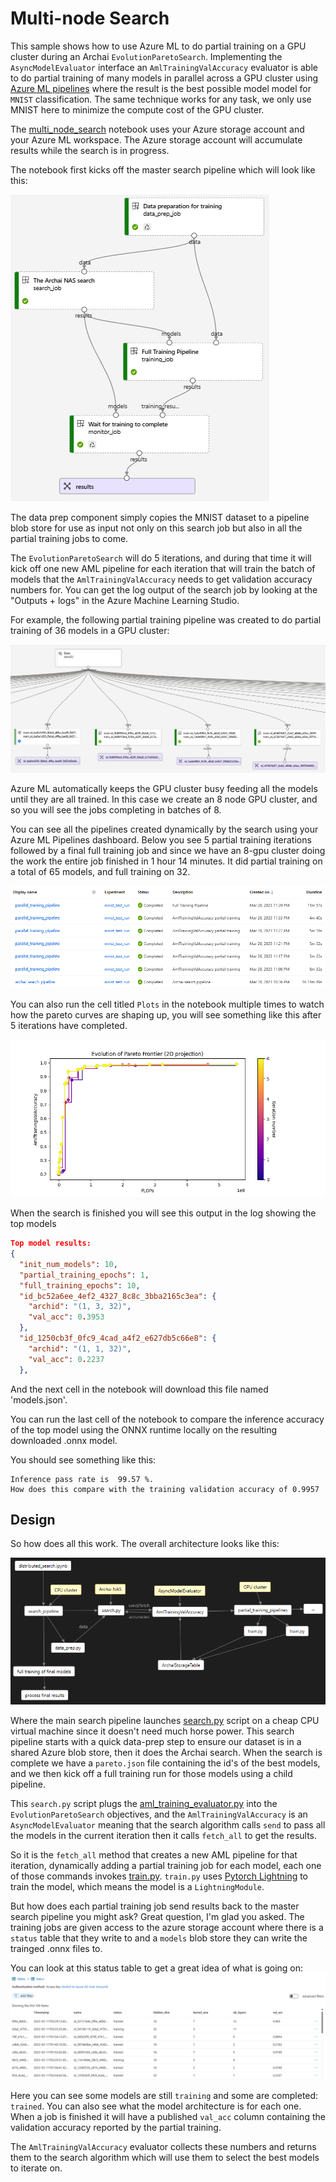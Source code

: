 # Multi-node Search

This sample shows how to use Azure ML to do partial training on a GPU cluster during an Archai
`EvolutionParetoSearch`.  Implementing the `AsyncModelEvaluator` interface an
`AmlTrainingValAccuracy` evaluator is able to do partial training of many models in parallel across
a GPU cluster using [Azure ML
pipelines](https://learn.microsoft.com/en-us/azure/machine-learning/tutorial-pipeline-python-sdk)
where the result is the best possible model model for `MNIST` classification.  The same technique
works for any task, we only use MNIST here to minimize the compute cost of the GPU cluster.

The [multi_node_search](multi_node_search.ipynb) notebook uses your Azure storage account and your
Azure ML workspace.  The Azure storage account will accumulate results while the search is in
progress.

The notebook first kicks off the master search pipeline which will look like this:

![search](images/search_pipeline.png)

The data prep component simply copies the MNIST dataset to a pipeline blob store for use as input
not only on this search job but also in all the partial training jobs to come.

The `EvolutionParetoSearch` will do 5 iterations, and during that time it will kick off one new AML
pipeline for each iteration that will train the batch of models that the `AmlTrainingValAccuracy`
needs to get validation accuracy numbers for.  You can get the log output of the search job by
looking at the "Outputs + logs" in the Azure Machine Learning Studio.

For example, the following partial training pipeline was created to do partial training of 36 models in a GPU cluster:

![training.png](images/training.png)

Azure ML automatically keeps the GPU cluster busy feeding all the models until they are all trained.
In this case we create an 8 node GPU cluster, and so you will see the jobs completing in batches of 8.

You can see all the pipelines created dynamically by the search using your Azure ML Pipelines
dashboard. Below you see 5 partial training iterations followed by a final full training job and
since we have an 8-gpu cluster doing the work the entire job finished in 1 hour 14 minutes. It did
partial training on a total of 65 models, and full training on 32.

![dashboard](images/dashboard.png)

You can also run the cell titled `Plots` in the notebook multiple times to watch how the pareto curves are
shaping up, you will see something like this after 5 iterations have completed.

![pareto](images/epochs1.png)

When the search is finished you will see this output in the log showing the top models

```json
Top model results:
{
  "init_num_models": 10,
  "partial_training_epochs": 1,
  "full_training_epochs": 10,
  "id_bc52a6ee_4ef2_4327_8c8c_3bba2165c3ea": {
    "archid": "(1, 3, 32)",
    "val_acc": 0.3953
  },
  "id_1250cb3f_0fc9_4cad_a4f2_e627db5c66e8": {
    "archid": "(1, 1, 32)",
    "val_acc": 0.2237
  },
```

And the next cell in the notebook will download this file named 'models.json'.

You can run the last cell of the notebook to compare the inference accuracy of the top
model using the ONNX runtime locally on the resulting downloaded .onnx model.

You should see something like this:

```
Inference pass rate is  99.57 %.
How does this compare with the training validation accuracy of 0.9957
```

## Design

So how does all this work.  The overall architecture looks like this:

![arch](images/workflow.png)

Where the main search pipeline launches [search.py](scripts/search.py) script on a cheap CPU virtual
machine since it doesn't need much horse power.  This search pipeline starts with a quick data-prep
step to ensure our dataset is in a shared Azure blob store, then it does the Archai search.  When
the search is complete we have a `pareto.json` file containing the id's of the best models, and we
then kick off a full training run for those models using a child pipeline.

This `search.py` script plugs the [aml_training_evaluator.py](scripts/aml_training_evaluator.py)
into the `EvolutionParetoSearch` objectives, and the `AmlTrainingValAccuracy` is an
`AsyncModelEvaluator` meaning that the search algorithm calls `send` to pass all the models in the
current iteration then it calls `fetch_all` to get the results.

So it is the `fetch_all` method that creates a new AML pipeline for that iteration,
dynamically adding a partial training job for each model, each one of those commands
invokes [train.py](scripts/train.py).  `train.py` uses [Pytorch Lightning](https://lightning.ai/docs/pytorch/stable/) to train the model, which means the model is a `LightningModule`.

But how does each partial training job send results back to the master search pipeline
you might ask? Great question, I'm glad you asked. The training jobs are given access
to the azure storage account where there is a `status` table that they write to and
a `models` blob store they can write the trainged .onnx files to.

You can look at this status table to get a great idea of what is going on:
![status](images/status.png)

Here you can see some models are still `training` and some are completed: `trained`.
You can also see what the model architecture is for each one. When a job is finished
it will have a published `val_acc` column containing the validation accuracy reported
by the partial training.

The `AmlTrainingValAccuracy` evaluator collects these numbers and returns them to the
search algorithm which will use them to select the best models to iterate on.
